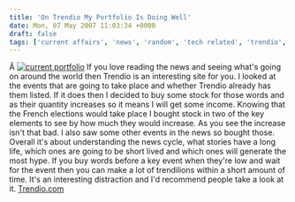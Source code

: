 ```yaml
---
title: 'On Trendio My Portfolio Is Doing Well'
date: Mon, 07 May 2007 11:03:34 +0000
draft: false
tags: ['current affairs', 'news', 'random', 'tech related', 'trendio', 'website']
---
```


Â [![current portfolio](http://www.main-vision.com/richard/blog/wp-content/uploads/2007/05/port.jpg)](http://www.main-vision.com/richard/blog/wp-content/uploads/2007/05/port.jpg "current portfolio") If you love reading the news and seeing what's going on around the world then Trendio is an interesting site for you. I looked at the events that are going to take place and whether Trendio already has them listed. If it does then I decided to buy some stock for those words and as their quantity increases so it means I will get some income. Knowing that the French elections would take place I bought stock in two of the key elements to see by how much they would increase. As you see the increase isn't that bad. I also saw some other events in the news so bought those. Overall it's about understanding the news cycle, what stories have a long life, which ones are going to be short lived and which ones will generate the most hype. If you buy words before a key event when they're low and wait for the event then you can make a lot of trendilions within a short amount of time. It's an interesting distraction and I'd recommend people take a look at it. [Trendio.com](http://www.trendio.com/frontpage.php?language=en&ref_id=30296)